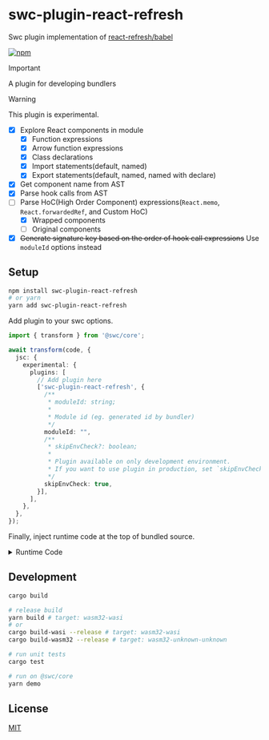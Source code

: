 # swc-plugin-react-refresh

Swc plugin implementation of [react-refresh/babel](https://www.npmjs.com/package/react-refresh)

[![npm](https://img.shields.io/npm/v/swc-plugin-react-refresh?color=000000&style=flat-square)](https://www.npmjs.com/package/swc-plugin-react-refresh)

> [!IMPORTANT]
> A plugin for developing bundlers

> [!WARNING]
> This plugin is experimental.

- [x] Explore React components in module
  - [x] Function expressions
  - [x] Arrow function expressions
  - [x] Class declarations
  - [x] Import statements(default, named)
  - [x] Export statements(default, named, named with declare)
- [x] Get component name from AST
- [x] Parse hook calls from AST
- [ ] Parse HoC(High Order Component) expressions(`React.memo`, `React.forwardedRef`, and Custom HoC)
  - [x] Wrapped components
  - [ ] Original components
- [x] ~~Generate signature key based on the order of hook call expressions~~ Use `moduleId` options instead

## Setup

```bash
npm install swc-plugin-react-refresh
# or yarn
yarn add swc-plugin-react-refresh
```

Add plugin to your swc options.

```ts
import { transform } from '@swc/core';

await transform(code, {
  jsc: {
    experimental: {
      plugins: [
        // Add plugin here
        ['swc-plugin-react-refresh', {
          /**
           * moduleId: string;
           * 
           * Module id (eg. generated id by bundler)
           */
          moduleId: "",
          /**
           * skipEnvCheck?: boolean;
           * 
           * Plugin available on only development environment.
           * If you want to use plugin in production, set `skipEnvCheck` to `true`.
           */
          skipEnvCheck: true,
        }],
      ],
    },
  },
});
```

Finally, inject runtime code at the top of bundled source.

<details><summary>Runtime Code</summary>

```js
const RefreshRuntime = require('react-refresh/runtime');


const ModuleMap = typeof WeakMap === 'function' ? WeakMap : Map;
const modules = new ModuleMap();

const isReactRefreshBoundary = (type) => {
  return RefreshRuntime.isLikelyComponentType(type) && !type.prototype.isReactComponent;
}

const createHmrContext = (type) => {
  if (!isReactRefreshBoundary(type)) {
    return {
      accept: () => undefined,
      dispose: () => undefined,
    };
  }

  const state = {
    timeout: null,
    accepted: false,
    disposed: false,
  };

  const hot = {
    accept: () => {
      if (state.disposed) {
        throw new Error('HMR module was disposed');
      }
  
      if (state.accepted) {
        throw new Error('HMR already accepted');
      }

      state.accepted = true;
      state.timeout = setTimeout(() => {
        state.timeout = null;
        RefreshRuntime.performReactRefresh();
      }, 50);
    },
    dispose: () => {
      state.disposed = true;
    },
  };

  if (modules.has(type)) {
    modules.get(type).dispose();
  }
  modules.set(type) = hot;

  return hot;
};

// `global` is platform dependent.
RefreshRuntime.injectIntoGlobalHook(global);
global.$RefreshReg$ = () => {};
global.$RefreshSig$ = () => (type) => type;
global.$RefreshRuntime$ = {
  getRegisterFunction: () => {
    return (type, id) => {
      if (!isReactRefreshBoundary(type)) return;
      RefreshRuntime.register(type, id);
    };
  },
  getCreateSignatureFunction: () => {
    return () => {
      const signature = RefreshRuntime.createSignatureFunctionForTransform();
      return (type, id, forceReset, getCustomHooks) => {
        if (!isReactRefreshBoundary(type)) return;
        signature(type, id, forceReset, getCustomHooks);
      }
    };
  },
  getContext: (type) => createHmrContext(type),
};
```

</details>

## Development

```bash
cargo build

# release build
yarn build # target: wasm32-wasi
# or
cargo build-wasi --release # target: wasm32-wasi
cargo build-wasm32 --release # target: wasm32-unknown-unknown

# run unit tests
cargo test

# run on @swc/core
yarn demo
```

## License

[MIT](./LICENSE)
